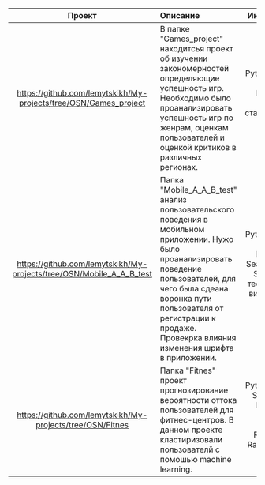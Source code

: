 | Проект | Описание | Инструменты |
| :--------------------: | :--------------------- |:---------------------------:|
| https://github.com/lemytskikh/My-projects/tree/OSN/Games_project | В папке "Games_project" находитсья проект об изучении закономерностей определяющие успешность игр. Необходимо было проанализировать успешность игр по женрам, оценкам пользователей и оценкой критиков в различных регионах. | Python, Pandas, NumPy, Matplotlib, проверка статистических гипотез |
|https://github.com/lemytskikh/My-projects/tree/OSN/Mobile_A_A_B_test | Папка "Mobile_A_A_B_test" анализ пользовательского поведения в мобильном приложении. Нужо было проанализировать поведение пользователей, для чего была сдеана воронка пути пользователя от регистрации к продаже. Провекрка влияния изменения шрифта в приложении.  | Python, Pandas, NumPy, Matplotlib, Seaborn, Plotly, SciPy, A/B-тестирование, визуализация данных |
|https://github.com/lemytskikh/My-projects/tree/OSN/Fitnes |Папка "Fitnes" проект прогнозирование вероятности оттока пользователей для фитнес-центров. В данном проекте кластиризовали пользователй с помошью machine learning.   | Python, Pandas, Scikit-learn, Matplotlib, Seaborn, Logistic Regression, RandomForest, K-Means. |
